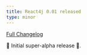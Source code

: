 ```yaml
---
title: React4j 0.01 released
type: minor
---
```


[Full Changelog](https://github.com/react4j/react4j/compare/934ed5a707bfdab7959e9af5a793575a42a780ff...v0.01)

‎🎉	Initial super-alpha release ‎🎉.
